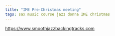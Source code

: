 ```yaml
---
title: "IME Pre-Christmas meeting"
tags: sax music course jazz donna IME christmas
---
```


https://www.smoothjazzbackingtracks.com
